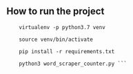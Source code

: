 ## How to run the project

``` 
    virtualenv -p python3.7 venv

    source venv/bin/activate
    
    pip install -r requirements.txt

    python3 word_scraper_counter.py ```
